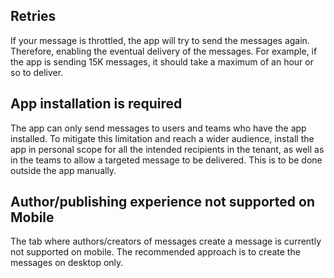 ## Retries

If your message is throttled, the app will try to send the messages again. Therefore, enabling the eventual delivery of the messages. For example, if the app is sending 15K messages, it should take a maximum of an hour or so to deliver.

## App installation is required

The app can only send messages to users and teams who have the app installed. To mitigate this limitation and reach a wider audience, install the app in personal scope for all the intended recipients in the tenant, as well as in the teams to allow a targeted message to be delivered. This is to be done outside the app manually. 

## Author/publishing experience not supported on Mobile

The tab where authors/creators of messages create a message is currently not supported on mobile. The recommended approach is to create the messages on desktop only.